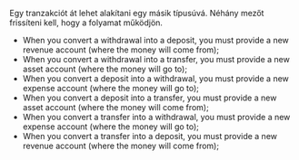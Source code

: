 Egy tranzakciót át lehet alakítani egy másik típusúvá. Néhány mezőt frissíteni kell, hogy a folyamat működjön.

* When you convert a withdrawal into a deposit, you must provide a new revenue account (where the money will come from);
* When you convert a withdrawal into a transfer, you must provide a new asset account (where the money will go to);
* When you convert a deposit into a withdrawal, you must provide a new expense account (where the money will go to);
* When you convert a deposit into a transfer, you must provide a new asset account (where the money will come from);
* When you convert a transfer into a withdrawal, you must provide a new expense account (where the money will go to);
* When you convert a transfer into a deposit, you must provide a new revenue account (where the money will come from);